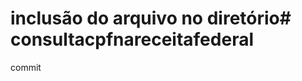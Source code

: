 # inclusão do arquivo no diretório#   c o n s u l t a c p f n a r e c e i t a f e d e r a l 
 
 commit
